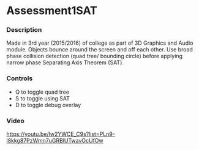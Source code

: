 # Assessment1SAT

### Description
Made in 3rd year (2015/2016) of college as part of 3D Graphics and Audio module. 
Objects bounce around the screen and off each other. 
Use broad phase collision detection (quad tree/ bounding circle) before applying narrow phase Separating Axis Theorem (SAT).

### Controls
- Q to toggle quad tree
- S to toggle using SAT
- D to toggle debug overlay


### Video
https://youtu.be/Iw2YWCE_C9s?list=PLn9-l8kkg87PzWmn7uGRBlUTwavOcUfOw
